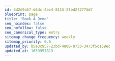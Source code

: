 ```yaml
---
id: 6d2d9a57-d6dc-4ec4-8115-2fed2f2775d7
blueprint: page
title: 'Book A Demo'
seo_noindex: false
seo_nofollow: false
seo_canonical_type: entry
sitemap_change_frequency: weekly
sitemap_priority: 0.5
updated_by: b5a3c957-23bd-4808-9733-3473f5c159ec
updated_at: 1659957813
---
```

